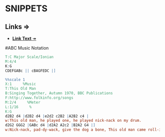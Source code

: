 # SNIPPETS

## Links ⇒
- [**Link Text** &Rarr;](https://learningukulele.com/)

#ABC Music Notation

```abc
T:C Major Scale/Ionian
M:4/4
K:G
CDEFGABc || cBAGFEDC |]
```

```abc
%%scale 1
X:1     %Music
T:This Old Man
B:Singing Together, Autumn 1970, BBC Publications
F:http://www.folkinfo.org/songs
M:2/4     %Meter
L:1/16     %
K:G
d2B2 d4 |d2B2 d4 |e2d2 c2B2 |A2B2 c4 |
w:This old man, he played one, he played nick-nack on my drum. 
d2G2 GGG2 |GABc d4 |d2A2 A2c2 |B2A2 G4 |]
w:Nick-nack, pad-dy-wack, give the dog a bone, This old man came roll-ing home.
```